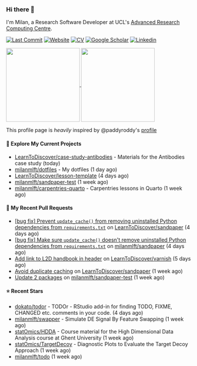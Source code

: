 ### Hi there 👋

I'm Milan, a Research Software Developer at UCL's [Advanced Research Computing
Centre](https://www.ucl.ac.uk/advanced-research-computing/advanced-research-computing-centre).

[![Last Commit](https://img.shields.io/github/last-commit/milanmlft/milanmlft?label=updated)](https://github.com/milanmlft)
[![Website](https://img.shields.io/badge/GitHub%20Pages-222?logo=githubpages&logoColor=fff&style=for-the-badge&style=flat)](https://milanmlft.dev)
[![CV](https://img.shields.io/badge/CV-PDF-pink.svg)](https://milanmlft.netlify.app/uploads/resume.pdf)
[![Google Scholar](https://img.shields.io/badge/Google%20Scholar-4285F4?logo=googlescholar&logoColor=fff&style=for-the-badge&style=flat)](https://scholar.google.com/citations?user=LwW40HQAAAAJ&hl=en)
[![Linkedin](https://img.shields.io/badge/LinkedIn-0A66C2?logo=linkedin&logoColor=fff&style=for-the-badge&style=flat)](http://www.linkedin.com/in/milan-malfait)


<a href="https://github.com/milanmlft/milanmlft#gh-dark-mode-only">
  <img height=200 align="center" src="https://github-readme-stats-paddyroddy.vercel.app/api?username=milanmlft&disable_animations=true&hide_border=true&hide_title=true&include_all_commits=true&rank_icon=github&show=prs_merged,reviews&show_icons=true&theme=tokyonight" />
</a>


<a href="https://github.com/milanmlft/milanmlft#gh-light-mode-only">
  <img height=200 align="center" src="https://github-readme-stats-paddyroddy.vercel.app/api?username=milanmlft&disable_animations=true&hide_border=true&hide_title=true&include_all_commits=true&rank_icon=github&show=prs_merged,reviews&show_icons=true&theme=default" />
</a>

This profile page is _heavily_ inspired by @paddyroddy's [profile](https://github.com/paddyroddy/paddyroddy)

#### 👷 Explore My Current Projects

- [LearnToDiscover/case-study-antibodies](https://github.com/LearnToDiscover/case-study-antibodies) - Materials for the Antibodies case study
  (today)
- [milanmlft/dotfiles](https://github.com/milanmlft/dotfiles) - My dotfiles
  (1 day ago)
- [LearnToDiscover/lesson-template](https://github.com/LearnToDiscover/lesson-template)
  (4 days ago)
- [milanmlft/sandpaper-test](https://github.com/milanmlft/sandpaper-test)
  (1 week ago)
- [milanmlft/carpentries-quarto](https://github.com/milanmlft/carpentries-quarto) - Carpentries lessons in Quarto
  (1 week ago)

#### 🔨 My Recent Pull Requests

- [[bug fix] Prevent `update_cache()` from removing uninstalled Python dependencies from `requirements.txt`](https://github.com/LearnToDiscover/sandpaper/pull/88) on [LearnToDiscover/sandpaper](https://github.com/LearnToDiscover/sandpaper)
  (4 days ago)
- [[bug fix] Make sure `update_cache()` doesn&#39;t remove uninstalled Python dependencies from `requirements.txt`](https://github.com/milanmlft/sandpaper/pull/23) on [milanmlft/sandpaper](https://github.com/milanmlft/sandpaper)
  (4 days ago)
- [Add link to L2D handbook in header](https://github.com/LearnToDiscover/varnish/pull/29) on [LearnToDiscover/varnish](https://github.com/LearnToDiscover/varnish)
  (5 days ago)
- [Avoid duplicate caching](https://github.com/LearnToDiscover/sandpaper/pull/87) on [LearnToDiscover/sandpaper](https://github.com/LearnToDiscover/sandpaper)
  (1 week ago)
- [Update 2 packages](https://github.com/milanmlft/sandpaper-test/pull/2) on [milanmlft/sandpaper-test](https://github.com/milanmlft/sandpaper-test)
  (1 week ago)

#### ⭐ Recent Stars

- [dokato/todor](https://github.com/dokato/todor) - TODOr - RStudio add-in for finding TODO, FIXME, CHANGED etc. comments in your code.
  (4 days ago)
- [milanmlft/swapper](https://github.com/milanmlft/swapper) - Simulate DE Signal By Feature Swapping
  (1 week ago)
- [statOmics/HDDA](https://github.com/statOmics/HDDA) - Course material for the High Dimensional Data Analysis course at Ghent University
  (1 week ago)
- [statOmics/TargetDecoy](https://github.com/statOmics/TargetDecoy) - Diagnostic Plots to Evaluate the Target Decoy Approach
  (1 week ago)
- [milanmlft/todo](https://github.com/milanmlft/todo)
  (1 week ago)
